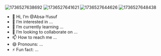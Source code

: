![1736527638692](https://github.com/user-attachments/assets/beb3102c-4fc5-4824-97d2-7a43bc60a0b9)
![1736527641621](https://github.com/user-attachments/assets/51a508cf-b088-4739-a976-d7287c39a619)
![1736527644626](https://github.com/user-attachments/assets/b2d092e8-d115-4de4-9603-74a190eb7b3b)
![1736527648438](https://github.com/user-attachments/assets/c91ac220-3830-450a-938f-c64b8f640253)
- 👋 Hi, I’m @Absa-Yusuf
- 👀 I’m interested in ...
- 🌱 I’m currently learning ...
- 💞️ I’m looking to collaborate on ...
- 📫 How to reach me ...
- 😄 Pronouns: ...
- ⚡ Fun fact: ...

<!---
Absa-Yusuf/Absa-Yusuf is a ✨ special ✨ repository because its `README.md` (this file) appears on your GitHub profile.
You can click the Preview link to take a look at your changes.
--->
